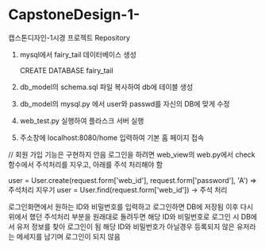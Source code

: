 # CapstoneDesign-1-
캡스톤디자인-1시경 프로젝트 Repository

1. mysql에서 fairy_tail 데이터베이스 생성

    CREATE DATABASE fairy_tail

2. db_model의 schema.sql 파일 복사하여 db에 테이블 생성

3. db_model의 mysql.py 에서 user와 passwd를 자신의 DB에 맞게 수정

4. web_test.py 실행하여 플라스크 서버 실행

5. 주소창에 localhost:8080/home 입력하여 기본 홈 페이지 접속

// 회원 가입 기능은 구현하지 안음
로그인을 하려면 web_view의 web.py에서 check 함수에서 주석처리를 지우고, 아래를 주석 처리해야 함

user = User.create(request.form['web_id'], request.form['password'], 'A') => 주석처리 지우기
user = User.find(request.form['web_id']) -> 주석 처리

로그인화면에서 원하는 ID와 비밀번호를 입력하고 로그인하면 DB에 저장됨
이후 다시 위에서 했던 주석처리 부분을 원래대로 돌려두면 
해당 ID와 비밀번호로 로그인 시 DB에서 유저 정보를 찾아 로그인이 됨
해당 ID와 비밀번호가 아닐경우 등록되지 않은 유저라는 메세지를 남기며 로그인이 되지 않음